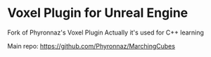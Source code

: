 # Voxel Plugin for Unreal Engine

Fork of Phyronnaz's Voxel Plugin
Actually it's used for C++ learning


Main repo: https://github.com/Phyronnaz/MarchingCubes
